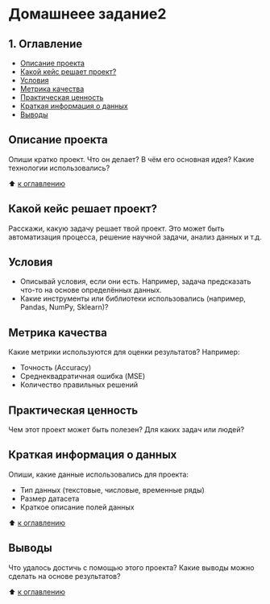 # Домашнеее задание2

## 1. Оглавление
- [Описание проекта](#Описание-проекта)
- [Какой кейс решает проект?](#Какой-кейс-решает-проект)
- [Условия](#Условия)
- [Метрика качества](#Метрика-качества)
- [Практическая ценность](#Практическая-ценность)
- [Краткая информация о данных](#Краткая-информация-о-данных)
- [Выводы](#Выводы)

## Описание проекта
Опиши кратко проект. Что он делает? В чём его основная идея? Какие технологии использовались?

:arrow_up: [к оглавлению](#Оглавление)

## Какой кейс решает проект?
Расскажи, какую задачу решает твой проект. Это может быть автоматизация процесса, решение научной задачи, анализ данных и т.д.

## Условия
- Описывай условия, если они есть. Например, задача предсказать что-то на основе определённых данных.
- Какие инструменты или библиотеки использовались (например, Pandas, NumPy, Sklearn)?

## Метрика качества
Какие метрики используются для оценки результатов? Например:
- Точность (Accuracy)
- Среднеквадратичная ошибка (MSE)
- Количество правильных решений

## Практическая ценность
Чем этот проект может быть полезен? Для каких задач или людей?

## Краткая информация о данных
Опиши, какие данные использовались для проекта:
- Тип данных (текстовые, числовые, временные ряды)
- Размер датасета
- Краткое описание полей данных

:arrow_up: [к оглавлению](#Оглавление)

## Выводы
Что удалось достичь с помощью этого проекта? Какие выводы можно сделать на основе результатов?

:arrow_up: [к оглавлению](#Оглавление)
